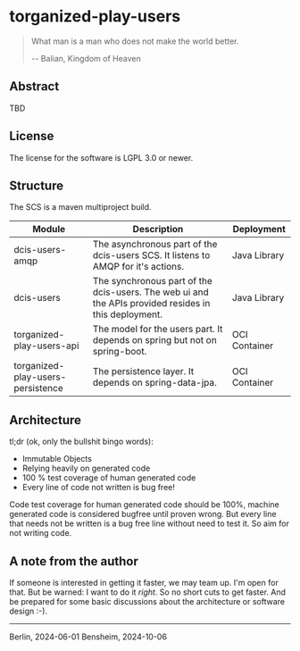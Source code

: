 # torganized-play-users

> What man is a man who does not make the world better.
>
> -- Balian, Kingdom of Heaven

## Abstract

TBD

## License

The license for the software is LGPL 3.0 or newer.

## Structure

The SCS is a maven multiproject build.

Module | Description | Deployment
----|----|----
dcis-users-amqp | The asynchronous part of the dcis-users SCS. It listens to AMQP for it's actions. | Java Library
dcis-users | The synchronous part of the dcis-users. The web ui and the APIs provided resides in this deployment. | Java Library
torganized-play-users-api | The model for the users part. It depends on spring but not on spring-boot. | OCI Container
torganized-play-users-persistence | The persistence layer. It depends on spring-data-jpa. | OCI Container

## Architecture

tl;dr (ok, only the bullshit bingo words):

* Immutable Objects
* Relying heavily on generated code
* 100 % test coverage of human generated code
* Every line of code not written is bug free!

Code test coverage for human generated code should be 100%, machine generated code is considered bugfree until proven wrong.
But every line that needs not be written is a bug free line without need to test it. So aim for not writing code.

## A note from the author

If someone is interested in getting it faster, we may team up.
I'm open for that.
But be warned: I want to do it _right_.
So no short cuts to get faster.
And be prepared for some basic discussions about the architecture or software design :-).

---
Berlin, 2024-06-01
Bensheim, 2024-10-06
